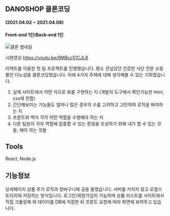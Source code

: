 ## DANOSHOP 클론코딩 
#### (2021.04.02 ~ 2021.04.08)
#### Front-end 1인/Back-end 1인

![클론 썸네일](https://user-images.githubusercontent.com/68773118/114116328-73287800-991f-11eb-82b0-6b59dc887203.png)

시현영상 https://youtu.be/8M8cc51CJL8

리액트를 이용한 첫 팀 프로젝트를 진행했습니다.
평소 관심있던 건강한 식단 전문 쇼핑몰인 다노샵을 클론코딩했습니다. 
아래 4가지 주제에 대해 생각해볼 수 있는 기회였습니다.

1. 실제 사이트에서 어떤 식으로 뷰를 구현하는 지 (개발자 도구에서 확인가능한 html, css에 한함)
2. 간단해보이는 기능들도 얼마나 많은 경우의 수를 고려하고 고민하여 로직을 짜야하는 지
3. 프론트와 백이 각각 어떤 역할을 수행해야 하는 지 
4. 다른 팀원이 각자 역할에 집중할 수 있는 환경을 조성하기 위해 내가 할 수 있는 것들, 해야 하는 것들

## Tools
React, Node.js

## 기능정보
상세페이지 상품 추가 로직과 장바구니에 공을 들였습니다.
서버를 거치지 않고 로컬스토리지에 저장하는 방식입니다.
로그인/회원가입이 가능하며 상품 리스트를 사이트에서 직접 크롤링해 와
데이터를 DB에 저장한 뒤 프론트 요청에 따라 화면에 보여주고 있습니다.
